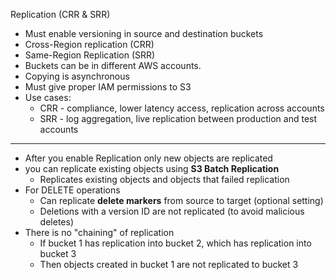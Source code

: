 Replication (CRR & SRR)

- Must enable versioning in source and destination buckets
- Cross-Region replication (CRR)
- Same-Region Replication (SRR)
- Buckets can be in different AWS accounts.
- Copying is asynchronous
- Must give proper IAM permissions to S3
- Use cases:
	- CRR - compliance, lower latency access, replication across accounts
	- SRR - log aggregation, live replication between production and test accounts
---
- After you enable Replication only new objects are replicated
- you can replicate existing objects using **S3 Batch Replication**
	- Replicates existing objects and objects that failed replication
- For DELETE operations
	- Can replicate **delete markers** from source to target (optional setting)
	- Deletions with a version ID are not replicated (to avoid malicious deletes)
- There is no "chaining" of replication
	- If bucket 1 has replication into bucket 2, which has replication into bucket 3
	- Then objects created in bucket 1 are not replicated to bucket 3
